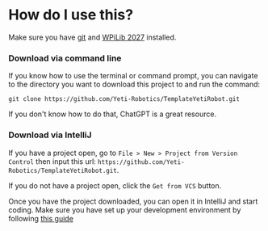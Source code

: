# How do I use this?
Make sure you have [git](https://git-scm.com/downloads) and [WPiLib 2027](https://packages.wpilib.workers.dev/installer/v2027.0.0-alpha-2/) installed.

### Download via command line
If you know how to use the terminal or command prompt, you can navigate to the directory you want to download this project to and run the command:

`git clone https://github.com/Yeti-Robotics/TemplateYetiRobot.git`

If you don't know how to do that, ChatGPT is a great resource.

### Download via IntelliJ
If you have a project open, go to `File > New > Project from Version Control`
then input this url: `https://github.com/Yeti-Robotics/TemplateYetiRobot.git`.

If you do not have a project open, click the `Get from VCS` button.


Once you have the project downloaded, you can open it in IntelliJ and start coding.
Make sure you have set up your development environment by following [this guide](https://docs.yetirobotics.org/books/robot-software/page/getting-started-with-robot-development)
